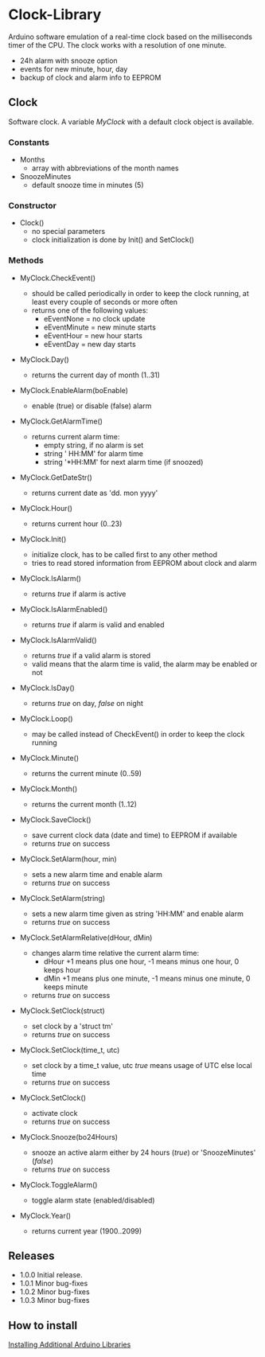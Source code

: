 # Clock-Library

Arduino software emulation of a real-time clock based on the milliseconds
timer of the CPU. The clock works with a resolution of one minute.
- 24h alarm with snooze option
- events for new minute, hour, day
- backup of clock and alarm info to EEPROM

## Clock

Software clock. A variable *MyClock* with a default clock object is available.

### Constants
- Months
  - array with abbreviations of the month names
- SnoozeMinutes
  - default snooze time in minutes (5)


### Constructor
- Clock()
  - no special parameters
  - clock initialization is done by Init() and SetClock()

### Methods
- MyClock.CheckEvent()
  - should be called periodically in order to keep the clock running, at
    least every couple of seconds or more often
  - returns one of the following values:
    - eEventNone = no clock update
    - eEventMinute = new minute starts
    - eEventHour = new hour starts
    - eEventDay = new day starts
    
- MyClock.Day()
  - returns the current day of month (1..31)
  
- MyClock.EnableAlarm(boEnable)
  - enable (true) or disable (false) alarm
  
- MyClock.GetAlarmTime()
  - returns current alarm time:
    - empty string, if no alarm is set
    - string ' HH:MM' for alarm time
    - string '*HH:MM' for next alarm time (if snoozed)
    
- MyClock.GetDateStr()
  - returns current date as 'dd. mon yyyy'
  
- MyClock.Hour()
  - returns current hour (0..23)
  
- MyClock.Init()
  - initialize clock, has to be called first to any other method
  - tries to read stored information from EEPROM about clock and alarm
  
- MyClock.IsAlarm()
  - returns *true* if alarm is active

- MyClock.IsAlarmEnabled()
  - returns *true* if alarm is valid and enabled
  
- MyClock.IsAlarmValid()
  - returns *true* if a valid alarm is stored
  - valid means that the alarm time is valid, the alarm may be enabled or not

- MyClock.IsDay()
  - returns *true* on day, *false* on night
  
- MyClock.Loop()
  - may be called instead of CheckEvent() in order to keep the clock running
  
- MyClock.Minute()
  - returns the current minute (0..59)
  
- MyClock.Month()
  - returns the current month (1..12)
  
- MyClock.SaveClock()
  - save current clock data (date and time) to EEPROM if available
  - returns *true* on success
  
- MyClock.SetAlarm(hour, min)
  - sets a new alarm time and enable alarm
  - returns *true* on success
  
- MyClock.SetAlarm(string)
  - sets a new alarm time given as string 'HH:MM' and enable alarm
  - returns *true* on success

- MyClock.SetAlarmRelative(dHour, dMin)
  - changes alarm time relative the current alarm time:
    - dHour +1 means plus one hour, -1 means minus one hour, 0 keeps hour
    - dMin +1 means plus one minute, -1 means minus one minute, 0 keeps minute
  - returns *true* on success
  
- MyClock.SetClock(struct)
  - set clock by a 'struct tm'
  - returns *true* on success
	
- MyClock.SetClock(time_t, utc)
  - set clock by a time_t value, utc *true* means usage of UTC else local time
  - returns *true* on success

- MyClock.SetClock()
  - activate clock
  - returns *true* on success
	
- MyClock.Snooze(bo24Hours)
  - snooze an active alarm either by 24 hours (*true*) or 'SnoozeMinutes' (*false*)
  - returns *true* on success
	
- MyClock.ToggleAlarm()
  - toggle alarm state (enabled/disabled)
  
- MyClock.Year()
  - returns current year (1900..2099)

## Releases

- 1.0.0 Initial release.
- 1.0.1 Minor bug-fixes
- 1.0.2 Minor bug-fixes
- 1.0.3 Minor bug-fixes

## How to install

[Installing Additional Arduino Libraries](https://www.arduino.cc/en/Guide/Libraries)
